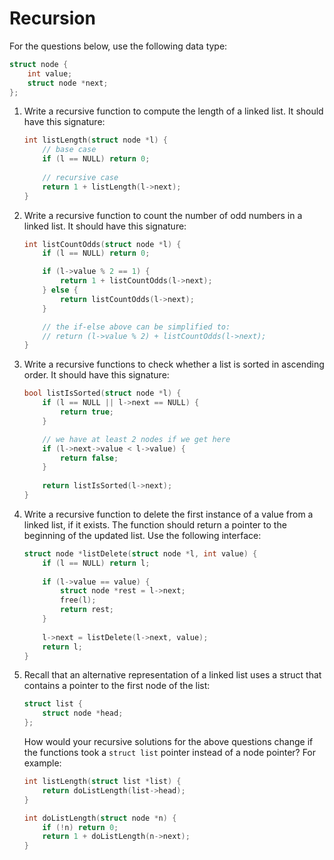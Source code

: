 # Recursion

For the questions below, use the following data type:

```c
struct node {
    int value;
    struct node *next;
};
```

1.  Write a recursive function to compute the length of a linked list. It should have this signature:

    ```c
    int listLength(struct node *l) {
        // base case
        if (l == NULL) return 0;
        
        // recursive case
        return 1 + listLength(l->next);
    }
    ```
    
2.  Write a recursive function to count the number of odd numbers in a linked list. It should have this signature:

    ```c
    int listCountOdds(struct node *l) {
        if (l == NULL) return 0;
    
        if (l->value % 2 == 1) {
            return 1 + listCountOdds(l->next);
        } else {
            return listCountOdds(l->next);
        }

        // the if-else above can be simplified to:
        // return (l->value % 2) + listCountOdds(l->next);
    }
    ```
    
3.  Write a recursive functions to check whether a list is sorted in ascending order. It should have this signature:

    ```c
    bool listIsSorted(struct node *l) {
        if (l == NULL || l->next == NULL) {
            return true;
        }
    
        // we have at least 2 nodes if we get here
        if (l->next->value < l->value) {
            return false;
        }
        
        return listIsSorted(l->next);
    }
    ```
    
4.  Write a recursive function to delete the first instance of a value from a linked list, if it exists. The function should return a pointer to the beginning of the updated list. Use the following interface:

    ```c
    struct node *listDelete(struct node *l, int value) {
        if (l == NULL) return l;
        
        if (l->value == value) {
            struct node *rest = l->next;
            free(l);
            return rest;
        }
        
        l->next = listDelete(l->next, value);
        return l;
    }
    ```
    
5.  Recall that an alternative representation of a linked list uses a struct that contains a pointer to the first node of the list:

    ```c
    struct list {
        struct node *head;
    };
    ```

    How would your recursive solutions for the above questions change if the functions took a `struct list` pointer instead of a node pointer? For example:

    ```c
    int listLength(struct list *list) {
        return doListLength(list->head);
    }
    
    int doListLength(struct node *n) {
        if (!n) return 0;
        return 1 + doListLength(n->next);
    }
    ```
